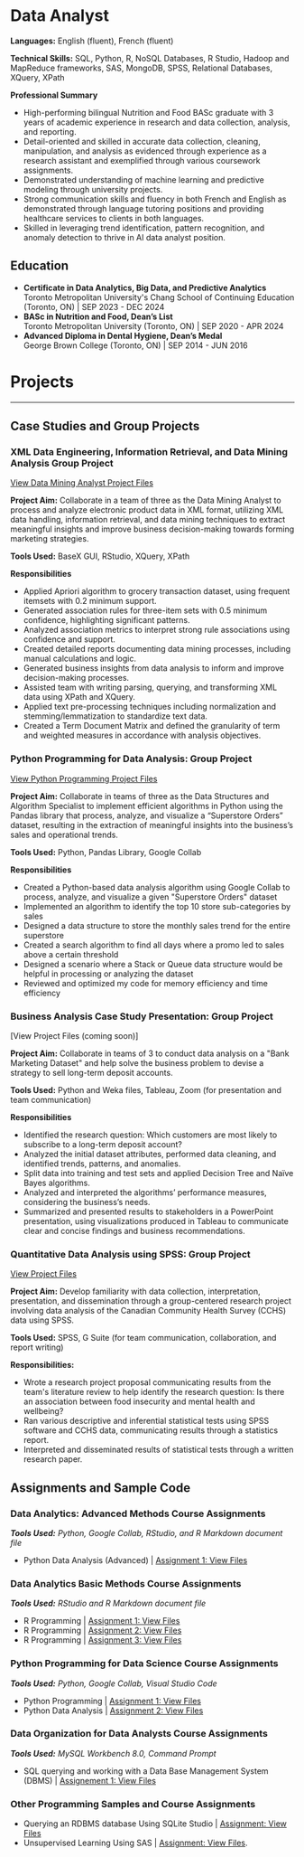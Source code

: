 # Data Analyst

**Languages:** English (fluent), French (fluent) <br />

**Technical Skills:** SQL, Python, R, NoSQL Databases, R Studio, Hadoop and MapReduce frameworks, SAS, MongoDB, SPSS, Relational Databases,  XQuery, XPath  

**Professional Summary**
- High-performing bilingual Nutrition and Food BASc graduate with 3 years of academic experience in research and data collection, analysis, and reporting.
- Detail-oriented and skilled in accurate data collection, cleaning, manipulation, and analysis as evidenced through experience as a research assistant and exemplified through various coursework assignments.
- Demonstrated understanding of machine learning and predictive modeling through university projects.
- Strong communication skills and fluency in both French and English as demonstrated through language tutoring positions and providing healthcare services to clients in both languages.
- Skilled in leveraging trend identification, pattern recognition, and anomaly detection to thrive in AI data analyst position.

## Education
- **Certificate in Data Analytics, Big Data, and Predictive Analytics** <br />
  Toronto Metropolitan University's Chang School of Continuing Education (Toronto, ON) | SEP 2023 - DEC 2024 <br />
- **BASc in Nutrition and Food, Dean’s List** <br />
  Toronto Metropolitan University (Toronto, ON) | SEP 2020 - APR 2024 <br />
- **Advanced Diploma in Dental Hygiene, Dean’s Medal** <br />
  George Brown College (Toronto, ON) | SEP 2014 - JUN 2016 <br />

# Projects
---
## Case Studies and Group Projects

### XML Data Engineering, Information Retrieval, and Data Mining Analysis Group Project 
[View Data Mining Analyst Project Files](https://github.com/stephbois/stephbois.github.io/tree/main/assets/projects/XML%20Data%20Engineering%2C%20Information%20Retrieval%2C%20and%20Data%20Mining%20Analysis%20Group%20Project) <br />

**Project Aim:** Collaborate in a team of three as the Data Mining Analyst to process and analyze electronic product data in XML format, utilizing XML data handling, information retrieval, and data mining techniques to extract meaningful insights and improve business decision-making towards forming marketing strategies. <br /> 

**Tools Used:** BaseX GUI, RStudio, XQuery, XPath <br />

**Responsibilities**
- Applied Apriori algorithm to grocery transaction dataset, using frequent itemsets with 0.2 minimum support.
- Generated association rules for three-item sets with 0.5 minimum confidence, highlighting significant patterns.
- Analyzed association metrics to interpret strong rule associations using confidence and support.
- Created detailed reports documenting data mining processes, including manual calculations and logic.
- Generated business insights from data analysis to inform and improve decision-making processes.
- Assisted team with writing parsing, querying, and transforming XML data using XPath and XQuery.
- Applied text pre-processing techniques including normalization and stemming/lemmatization to standardize text data.
- Created a Term Document Matrix and defined the granularity of term and weighted measures in accordance with analysis objectives.


### Python Programming for Data Analysis: Group Project 
[View Python Programming Project Files](https://github.com/stephbois/stephbois.github.io/tree/main/assets/projects/Python%20Programming%20for%20Data%20Analysis%20Group%20Project) <br />

**Project Aim:** Collaborate in teams of three as the Data Structures and Algorithm Specialist to implement efficient algorithms in Python using the Pandas library that process, analyze, and visualize a “Superstore Orders” dataset, resulting in the extraction of meaningful insights into the business’s sales and operational trends. <br /> 

**Tools Used:** Python, Pandas Library, Google Collab <br />

**Responsibilities**
- Created a Python-based data analysis algorithm using Google Collab to process, analyze, and visualize a given "Superstore Orders" dataset
- Implemented an algorithm to identify the top 10 store sub-categories by sales
- Designed a data structure to store the monthly sales trend for the entire superstore
- Created a search algorithm to find all days where a promo led to sales above a certain threshold
- Designed a scenario where a Stack or Queue data structure would be helpful in processing or analyzing the dataset
- Reviewed and optimized my code for memory efficiency and time efficiency 

### Business Analysis Case Study Presentation: Group Project 
[View Project Files (coming soon)] <br />

**Project Aim:** Collaborate in teams of 3 to conduct data analysis on a "Bank Marketing Dataset" and help solve the business problem to devise a strategy to sell long-term deposit accounts.  <br />

**Tools Used:** Python and Weka files, Tableau, Zoom (for presentation and team communication) <br />

**Responsibilities**
- Identified the research question: Which customers are most likely to subscribe to a long-term deposit account?
- Analyzed the initial dataset attributes, performed data cleaning, and identified trends, patterns, and anomalies.
- Split data into training and test sets and applied Decision Tree and Naïve Bayes algorithms.
- Analyzed and interpreted the algorithms’ performance measures, considering the business’s needs.
- Summarized and presented results to stakeholders in a PowerPoint presentation, using visualizations produced in Tableau to communicate clear and concise findings and business recommendations. 

### Quantitative Data Analysis using SPSS: Group Project
[View Project Files](https://github.com/stephbois/stephbois.github.io/tree/main/assets/projects/spss) <br />

**Project Aim:** Develop familiarity with data collection, interpretation, presentation, and dissemination through a group-centered research project involving data analysis of the Canadian Community Health Survey (CCHS) data using SPSS. <br />

**Tools Used:** SPSS, G Suite (for team communication, collaboration, and report writing) <br />

**Responsibilities:**
- Wrote a research project proposal communicating results from the team's literature review to help identify the research question: Is there an association between food insecurity and mental health and wellbeing? 
- Ran various descriptive and inferential statistical tests using SPSS software and CCHS data, communicating results through a statistics report.
- Interpreted and disseminated results of statistical tests through a written research paper.

## Assignments and Sample Code
### Data Analytics: Advanced Methods Course Assignments
***Tools Used:*** *Python, Google Collab, RStudio, and R Markdown document file* <br />
- Python Data Analysis (Advanced) | [Assignment 1: View Files]() <br />

### Data Analytics Basic Methods Course Assignments
***Tools Used:*** *RStudio and R Markdown document file* <br />
- R Programming | [Assignment 1: View Files](https://github.com/stephbois/stephbois.github.io/tree/main/assets/projects/r_programming/assignment_1) <br />
- R Programming | [Assignment 2: View Files](https://github.com/stephbois/stephbois.github.io/tree/main/assets/projects/r_programming/assignment_2) <br />
- R Programming | [Assignment 3: View Files](https://github.com/stephbois/stephbois.github.io/tree/main/assets/projects/r_programming/assignment_3) <br />

### Python Programming for Data Science Course Assignments 
***Tools Used:*** *Python, Google Collab, Visual Studio Code* <br />
- Python Programming | [Assignment 1: View Files](https://github.com/stephbois/stephbois.github.io/tree/main/assets/projects/python/assignment_1) <br />
- Python Data Analysis | [Assignment 2: View Files](https://github.com/stephbois/stephbois.github.io/tree/main/assets/projects/python/assignment_2) <br />

### Data Organization for Data Analysts Course Assignments
***Tools Used:*** *MySQL Workbench 8.0, Command Prompt* <br />
- SQL querying and working with a Data Base Management System (DBMS) | [Assignement 1: View Files]()

### Other Programming Samples and Course Assignments 
- Querying an RDBMS database Using SQLite Studio | [Assignment: View Files](https://github.com/stephbois/stephbois.github.io/tree/main/assets/projects/SQLite_Studio)  <br />
- Unsupervised Learning Using SAS | [Assignment: View Files](https://github.com/stephbois/stephbois.github.io/tree/main/assets/projects/SAS). <br /> 

